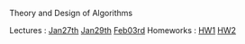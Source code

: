 Theory and Design of Algorithms

Lectures :
[Jan27th](550_Jan27th.md)
[Jan29th](550_Jan29th.md)
[Feb03rd](550_Feb03rd.md)
Homeworks :
[HW1](550_HW1.md)
[HW2](550_HW2.md)
